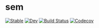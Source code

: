 # sem

[![Stable](https://img.shields.io/badge/docs-stable-blue.svg)](https://sem-jl/sem.jl/stable)
[![Dev](https://img.shields.io/badge/docs-dev-blue.svg)](https://sem-jl/sem.jl/dev)
[![Build Status](https://travis-ci.org/sem-jl/sem.jl.svg?branch=master)](https://travis-ci.org/sem-jl/sem.jl)
[![Codecov](https://codecov.io/gh/sem-jl/sem.jl/branch/master/graph/badge.svg)](https://codecov.io/gh/sem-jl/sem.jl)
